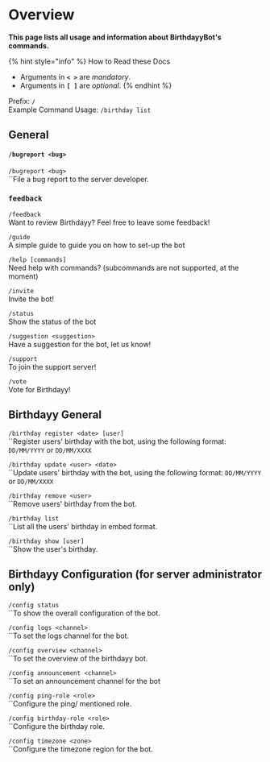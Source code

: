 # Overview

**This page lists all usage and information about BirthdayyBot's commands.**

{% hint style="info" %}
How to Read these Docs

* Arguments in **`< >`** are _mandatory_.
* Arguments in **`[ ]`** are _optional_.
{% endhint %}

Prefix: `/`\
Example Command Usage: `/birthday list`

## General

#### `/bugreport <bug>`

`/bugreport <bug>`\
``File a bug report to the server developer.

### `feedback`

`/feedback`\
Want to review Birthdayy? Feel free to leave some feedback!

`/guide`\
A simple guide to guide you on how to set-up the bot

`/help [commands]`\
Need help with commands? (subcommands are not supported, at the moment)

`/invite`\
Invite the bot!

`/status`\
Show the status of the bot

`/suggestion <suggestion>`\
Have a suggestion for the bot, let us know!

`/support`\
To join the support server!

`/vote`\
Vote for Birthdayy!

## Birthdayy General

`/birthday register <date> [user]`\
\`\`Register users' birthday with the bot, using the following format: `DD/MM/YYYY` or `DD/MM/XXXX`

`/birthday update <user> <date>`\
\`\`Update users' birthday with the bot, using the following format: `DD/MM/YYYY` or `DD/MM/XXXX`

`/birthday remove <user>`\
\`\`Remove users' birthday from the bot.

`/birthday list`\
\`\`List all the users' birthday in embed format.

`/birthday show [user]`\
\`\`Show the user's birthday.

## Birthdayy Configuration (**for server administrator only**)

`/config status`\
\`\`To show the overall configuration of the bot.

`/config logs <channel>`\
\`\`To set the logs channel for the bot.

`/config overview <channel>`\
\`\`To set the overview of the birthdayy bot.

`/config announcement <channel>`\
\`\`To set an announcement channel for the bot

`/config ping-role <role>`\
\`\`Configure the ping/ mentioned role.

`/config birthday-role <role>`\
\`\`Configure the birthday role.

`/config timezone <zone>`\
\`\`Configure the timezone region for the bot.

